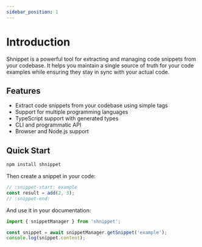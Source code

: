 ```yaml
---
sidebar_position: 1
---
```


# Introduction

Shnippet is a powerful tool for extracting and managing code snippets from your codebase. It helps you maintain a single source of truth for your code examples while ensuring they stay in sync with your actual code.

## Features

- Extract code snippets from your codebase using simple tags
- Support for multiple programming languages
- TypeScript support with generated types
- CLI and programmatic API
- Browser and Node.js support

## Quick Start

```bash
npm install shnippet
```

Then create a snippet in your code:

```typescript
// :snippet-start: example
const result = add(2, 3);
// :snippet-end:
```

And use it in your documentation:

```typescript
import { snippetManager } from 'shnippet';

const snippet = await snippetManager.getSnippet('example');
console.log(snippet.content);
``` 